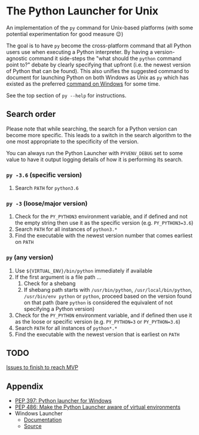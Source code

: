 # The Python Launcher for Unix

An implementation of the `py` command for Unix-based platforms
(with some potential experimentation for good measure 😉)

The goal is to have `py` become the cross-platform command that all Python users
use when executing a Python interpreter. By having a version-agnostic command
it side-steps the "what should the `python` command point to?" debate by
clearly specifying that upfront (i.e. the newest version of Python that can be
found). This also unifies the suggested command to document for launching
Python on both Windows as Unix as `py` which has existed as the preferred
[command on Windows](https://docs.python.org/3/using/windows.html#launcher) for
some time.

See the top section of `py --help` for instructions.

## Search order

Please note that while searching, the search for a Python version can become
more specific. This leads to a switch in the search algorithm to the one most
appropriate to the specificity of the version.

You can always run the Python Launcher with `PYVENV_DEBUG` set to some value
to have it output logging details of how it is performing its search.

### `py -3.6` (specific version)
1. Search `PATH` for `python3.6`

### `py -3` (loose/major version)
1. Check for the `PY_PYTHON3` environment variable, and if defined
   and not the empty string then use it as the specific version
   (e.g. `PY_PYTHON3=3.6`)
1. Search `PATH` for all instances of `python3.*`
1. Find the executable with the newest version number that comes earliest on
   `PATH`

### `py` (any version)
1. Use `${VIRTUAL_ENV}/bin/python` immediately if available
1. If the first argument is a file path ...
   1. Check for a shebang
   1. If shebang path starts with `/usr/bin/python`, `/usr/local/bin/python`,
      `/usr/bin/env python` or `python`, proceed based on the version found
      on that path
      (bare `python` is considered the equivalent of not specifying a
      Python version)
1. Check for the `PY_PYTHON` environment variable, and if defined then use it
   as the loose or specific version (e.g. `PY_PYTHON=3` or `PY_PYTHON=3.6`)
1. Search `PATH` for all instances of `python*.*`
1. Find the executable with the newest version that is earliest on `PATH`

## TODO

[Issues to finish to reach MVP](https://github.com/brettcannon/python-launcher/issues?q=is%3Aissue+is%3Aopen+label%3AMVP)

## Appendix

- [PEP 397: Python launcher for Windows](https://www.python.org/dev/peps/pep-0397/)
- [PEP 486: Make the Python Launcher aware of virtual environments](https://www.python.org/dev/peps/pep-0486/)
- Windows Launcher
  - [Documentation](https://docs.python.org/3/using/windows.html#launcher)
  - [Source](https://github.com/python/cpython/blob/master/PC/launcher.c)
